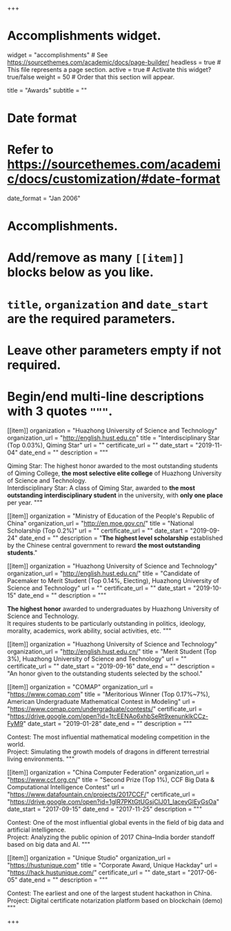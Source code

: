 +++
# Accomplishments widget.

widget = "accomplishments"  # See https://sourcethemes.com/academic/docs/page-builder/
headless = true  # This file represents a page section.
active = true  # Activate this widget? true/false
weight = 50  # Order that this section will appear.

title = "Awards"
subtitle = ""

# Date format
#   Refer to https://sourcethemes.com/academic/docs/customization/#date-format
date_format = "Jan 2006"

# Accomplishments.
#   Add/remove as many `[[item]]` blocks below as you like.
#   `title`, `organization` and `date_start` are the required parameters.
#   Leave other parameters empty if not required.
#   Begin/end multi-line descriptions with 3 quotes `"""`.

[[item]]
  organization = "Huazhong University of Science and Technology"
  organization_url = "http://english.hust.edu.cn"
  title = "Interdisciplinary Star (Top 0.03%), Qiming Star"
  url = ""
  certificate_url = ""
  date_start = "2019-11-04"
  date_end = ""
  description = """

  Qiming Star: The highest honor awarded to the most outstanding students of Qiming College, **the most selective elite college** of Huazhong University of Science and Technology. <br>
  Interdisciplinary Star: A class of Qiming Star, awarded to **the most outstanding interdisciplinary student** in the university, with **only one place** per year.
  """

[[item]]
  organization = "Ministry of Education of the People's Republic of China"
  organization_url = "http://en.moe.gov.cn/"
  title = "National Scholarship (Top 0.2%)"
  url = ""
  certificate_url = ""
  date_start = "2019-09-24"
  date_end = ""
  description = "**The highest level scholarship** established by the Chinese central government to reward **the most outstanding students**."

[[item]]
  organization = "Huazhong University of Science and Technology"
  organization_url = "http://english.hust.edu.cn/"
  title = "Candidate of Pacemaker to Merit Student (Top 0.14%, Electing), Huazhong University of Science and Technology"
  url = ""
  certificate_url = ""
  date_start = "2019-10-15"
  date_end = ""
  description = """
  
  **The highest honor** awarded to undergraduates by Huazhong University of Science and Technology. <br>
  It requires students to be particularly outstanding in politics, ideology, morality, academics, work ability, social activities, etc.
  """

[[item]]
  organization = "Huazhong University of Science and Technology"
  organization_url = "http://english.hust.edu.cn/"
  title = "Merit Student (Top 3%), Huazhong University of Science and Technology"
  url = ""
  certificate_url = ""
  date_start = "2019-09-16"
  date_end = ""
  description = "An honor given to the outstanding students selected by the school."

[[item]]
  organization = "COMAP"
  organization_url = "https://www.comap.com"
  title = "Meritorious Winner (Top 0.17%~7%), American Undergraduate Mathematical Contest in Modeling"
  url = "https://www.comap.com/undergraduate/contests/"
  certificate_url = "https://drive.google.com/open?id=1tcEENAo6xhbSeRt9xenunklkCCz-FyM9"
  date_start = "2019-01-28"
  date_end = ""
  description = """

  Contest: The most influential mathematical modeling competition in the world. <br>
  Project: Simulating the growth models of dragons in different terrestrial living environments.
  """

[[item]]
  organization = "China Computer Federation"
  organization_url = "https://www.ccf.org.cn/"
  title = "Second Prize (Top 1%), CCF Big Data & Computational Intelligence Contest"
  url = "https://www.datafountain.cn/projects/2017CCF/"
  certificate_url = "https://drive.google.com/open?id=1glR7PKtGtUGsjClJ01_IaceyGlEyGsOa"
  date_start = "2017-09-15"
  date_end = "2017-11-25"
  description = """

  Contest: One of the most influential global events in the field of big data and artificial intelligence. <br>
  Project: Analyzing the public opinion of 2017 China–India border standoff based on big data and AI.
  """

[[item]]
  organization = "Unique Studio"
  organization_url = "https://hustunique.com"
  title = "Corporate Award, Unique Hackday"
  url = "https://hack.hustunique.com/"
  certificate_url = ""
  date_start = "2017-06-05"
  date_end = ""
  description = """

  Contest: The earliest and one of the largest student hackathon in China. <br>
  Project: Digital certificate notarization platform based on blockchain (demo)
  """

+++
